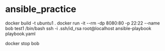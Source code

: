 # ansible_practice
docker build -t ubuntu1 .
docker run -it --rm -dp 8080:80 -p 22:22 --name bob test1 /bin/bash
ssh -i .ssh/id_rsa root@localhost
ansible-playbook playbook.yaml

docker stop bob